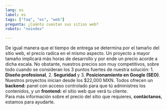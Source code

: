 ```yaml
---
lang: es
label: es
tags: ["faq", "es", "web"]
pregunta: ¿Cuánto cuestan sus sitios web?
robots: "noindex"

---
```


De igual manera que el tiempo de entrega se determina por el tamaño del sitio web, el precio radica en el mismo aspecto. Un proyecto a mayor tamaño implicará más horas de desarrollo y por ende un precio acorde a dicha escala.
No obstante, nuestros precios son muy competitivos, sobre todo cuando se consideran los 3 puntos fuertes de nuestra solución: 1. **Diseño profesional**, 2. **Seguridad** y 3. **Posicionamiento en Google (SEO)**.  
Nuestros proyectos inician desde los $22,000 MXN. Todos ofrecen un **backend:** panel con acceso controlado para que tú administres los contenidos, y un **frontend:** el sitio web que verá tu cliente.  
Para más información sobre el precio del sitio que requieres, **contáctanos**, estamos para ayudarte.